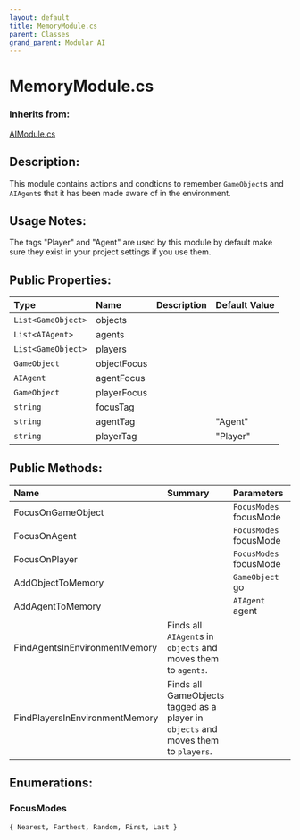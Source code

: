 ```yaml
---
layout: default
title: MemoryModule.cs
parent: Classes
grand_parent: Modular AI
---
```


# MemoryModule.cs

### Inherits from:
[AIModule.cs](https://kitbashery.com/docs/modular-ai/ai-module.html)

## Description:
This module contains actions and condtions to remember `GameObject`s and `AIAgent`s that it has been made aware of in the environment.

## Usage Notes:

The tags "Player" and "Agent" are used by this module by default make sure they exist in your project settings if you use them.

## Public Properties:

| Type        | Name | Description         | Default Value |
|:-------------|:----|:------------------|:------|
|  `List<GameObject>` | objects |  |  |
|  `List<AIAgent>` | agents |  |  |
|  `List<GameObject>` | players |  |  |
|  `GameObject` | objectFocus |  |  |
|  `AIAgent` | agentFocus |  |  |
|  `GameObject` | playerFocus |  |  |
|  `string` | focusTag |  |  |
|  `string` | agentTag |  | "Agent" |
|  `string` | playerTag |  | "Player" |


## Public Methods:

| Name | Summary      | Parameters | Returns |
|:----|:------------------|:-----------|:--------|
| FocusOnGameObject |  | `FocusModes` focusMode | `Void` |
| FocusOnAgent |  | `FocusModes` focusMode | `Void` |
| FocusOnPlayer |  | `FocusModes` focusMode | `Void` |
| AddObjectToMemory |  | `GameObject` go | `Void` |
| AddAgentToMemory |  | `AIAgent` agent | `Void` |
| FindAgentsInEnvironmentMemory | Finds all `AIAgent`s in `objects` and moves them to `agents`. |  | `Void` |
| FindPlayersInEnvironmentMemory | Finds all GameObjects tagged as a player in `objects` and moves them to `players`. |  | `Void` |


## Enumerations:

### FocusModes

`{ Nearest, Farthest, Random, First, Last }`
